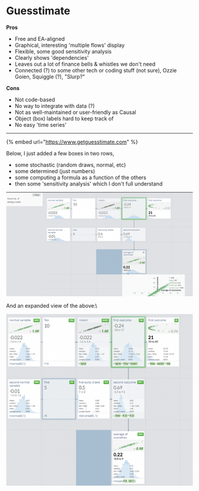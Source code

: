 # Guesstimate

**Pros**

* Free and EA-aligned
* Graphical, interesting 'multiple flows' display
* Flexible, some good sensitivity analysis
* Clearly shows 'dependencies'
* Leaves out a lot of finance bells & whistles we don't need
* Connected (?) to some other tech or coding stuff (not sure), Ozzie Goien, Squiggle (?), "Slurp?"

**Cons**

* Not code-based
* No way to integrate with data (?)
* Not as well-maintained or user-friendly as Causal
* Object (box) labels hard to keep track of&#x20;
* No easy 'time series'&#x20;

****

{% embed url="https://www.getguesstimate.com" %}



Below, I just added a few boxes in two rows,&#x20;

* some stochastic (random draws, normal, etc)
* some determined (just numbers)
* some computing a formula as a function of the others
* then some 'sensitivity analysis' which I don't full understand&#x20;

![Reinstein messing around](../.gitbook/assets/image.png)

And an expanded view of the above:\


![](<../.gitbook/assets/image (4).png>)

